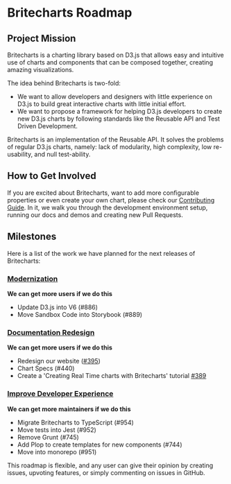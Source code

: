 # Britecharts Roadmap

## Project Mission
Britecharts is a charting library based on D3.js that allows easy and intuitive use of charts and components that can be composed together, creating amazing visualizations.

The idea behind Britecharts is two-fold:
- We want to allow developers and designers with little experience on D3.js to build great interactive charts with little initial effort.
- We want to propose a framework for helping D3.js developers to create new D3.js charts by following standards like the Reusable API and Test Driven Development.

Britecharts is an implementation of the Reusable API. It solves the problems of regular D3.js charts, namely: lack of modularity, high complexity, low re-usability, and null test-ability.

## How to Get Involved
If you are excited about Britecharts, want to add more configurable properties or even create your own chart, please check our [Contributing Guide][contribute]. In it, we walk you through the development environment setup, running our docs and demos and creating new Pull Requests.

## Milestones
Here is a list of the work we have planned for the next releases of Britecharts:

### [Modernization](https://github.com/britecharts/britecharts/projects/6) 
**We can get more users if we do this**
* Update D3.js into V6 (#886)
* Move Sandbox Code into Storybook (#889)

### [Documentation Redesign](https://github.com/britecharts/britecharts/projects/4)
**We can get more users if we do this**
* Redesign our website ([#395](https://github.com/britecharts/britecharts/issues/395))
* Chart Specs (#440)
* Create a 'Creating Real Time charts with Britecharts' tutorial [#389](https://github.com/britecharts/britecharts/issues/389)

### [Improve Developer Experience](https://github.com/britecharts/britecharts/projects/3)
**We can get more maintainers if we do this**
* Migrate Britecharts to TypeScript (#954)
* Move tests into Jest (#952)
* Remove Grunt (#745)
* Add Plop to create templates for new components (#744)
* Move into monorepo (#951)


This roadmap is flexible, and any user can give their opinion by creating issues, upvoting features, or simply commenting on issues in GitHub.

[contribute]: https://github.com/britecharts/britecharts/blob/master/.github/CONTRIBUTING.md

